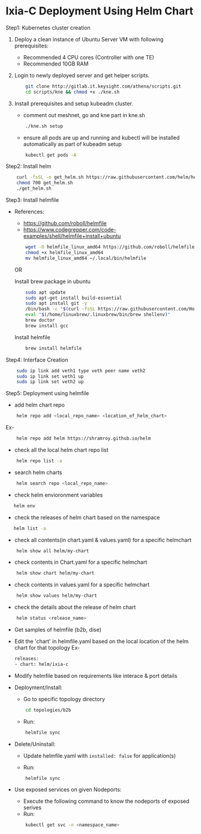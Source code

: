 # Ixia-C Deployment Using Helm Chart

Step1: Kubernetes cluster creation

1. Deploy a clean instance of Ubuntu Server VM with following prerequisites:
    - Recommended 4 CPU cores (Controller with one TE)
    - Recommended 10GB RAM

2. Login to newly deployed server and get helper scripts.

    ```sh
        git clone http://gitlab.it.keysight.com/athena/scripts.git
        cd scripts/kne && chmod +x ./kne.sh
    ```
      

3. Install prerequisites and setup kubeadm cluster.
    - comment out meshnet, go and kne part in kne.sh 

    ```sh
        ./kne.sh setup
    ```
    - ensure all pods are up and running and kubectl will be installed automatically as part of kubeadm setup
    ```sh
        kubectl get pods -A
    ```


Step2: Install helm 

```sh
    curl -fsSL -o get_helm.sh https://raw.githubusercontent.com/helm/helm/main/scripts/get-helm-3
    chmod 700 get_helm.sh
    ./get_helm.sh
```

Step3: Install helmfile
- References:
    - https://github.com/roboll/helmfile
    - https://www.codegrepper.com/code-examples/shell/helmfile+install+ubuntu

    ```sh
        wget -O helmfile_linux_amd64 https://github.com/roboll/helmfile/releases/download/v0.135.0/helmfile_linux_amd64
        chmod +x helmfile_linux_amd64
        mv helmfile_linux_amd64 ~/.local/bin/helmfile
    ```

    OR

    Install brew package in ubuntu

    ```sh 
        sudo apt update
        sudo apt-get install build-essential
        sudo apt install git -y
        /bin/bash -c "$(curl -fsSL https://raw.githubusercontent.com/Homebrew/install/HEAD/install.sh)"
        eval "$(/home/linuxbrew/.linuxbrew/bin/brew shellenv)"
        brew doctor
        brew install gcc
    ```

    Install helmfile

    ```sh
        brew install helmfile
    ```

Step4: Interface Creation

```sh
    sudo ip link add veth1 type veth peer name veth2
    sudo ip link set veth1 up
    sudo ip link set veth2 up
```

Step5: Deployment using helmfile
- add helm chart repo

```sh
    helm repo add <local_repo_name> <location_of_helm_chart>
```
Ex- 

```sh
    helm repo add helm https://shramroy.github.io/helm
```
- check all the local helm chart repo list 

```sh
    helm repo list -a
```
- search helm charts 

```sh 
    helm search repo <local_repo_name>
```
- check helm envioronment variables

```sh 
   helm env 
```
- check the releases of helm chart based on the namespace 

```sh 
   helm list -a 
```
- check all contents(in chart.yaml & values.yaml) for a specific helmchart

```sh 
    helm show all helm/my-chart
```
- check contents in Chart.yaml for a specific helmchart

```sh 
    helm show chart helm/my-chart
```
- check contents in values.yaml for a specific helmchart

```sh 
    helm show values helm/my-chart
```
- check the details about the release of helm chart 

```sh 
    helm status <release_name>
```

- Get samples of helmfile (b2b, dise)

- Edit the 'chart' in helmfile.yaml based on the local location of the helm chart for that topology
  Ex- 
  ```sh
  releases:
  - chart: helm/ixia-c
  ```

- Modify helmfile based on requirements like interace & port details

- Deployment/Install:

    - Go to specific topology directory 
    ```sh
        cd topologies/b2b
    ```

    - Run:
    ```sh
        helmfile sync
    ```


- Delete/Uninstall:

    - Update helmfile.yaml with `installed: false` for application(s)

    - Run: 
    ```sh
        helmfile sync
    ```

- Use exposed services on given Nodeports:
    - Execute the following command to know the nodeports of exposed serives
    - Run: 
    ```sh
        kubectl get svc -n <namespace_name>
    ```
